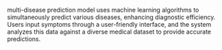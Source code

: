 multi-disease prediction model uses machine learning algorithms to simultaneously predict various diseases, enhancing diagnostic efficiency. Users input symptoms through a user-friendly interface, and the system analyzes this data against a diverse medical dataset to provide accurate predictions.

